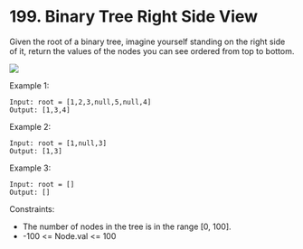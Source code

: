 # 199. Binary Tree Right Side View

Given the root of a binary tree, imagine yourself standing on the right side of it, return the values of the nodes you
can see ordered from top to bottom.

<img src="https://assets.leetcode.com/uploads/2021/02/14/tree.jpg">

Example 1:

    Input: root = [1,2,3,null,5,null,4]
    Output: [1,3,4]

Example 2:

    Input: root = [1,null,3]
    Output: [1,3]

Example 3:

    Input: root = []
    Output: []

Constraints:

- The number of nodes in the tree is in the range [0, 100].
- -100 <= Node.val <= 100